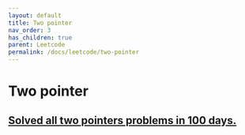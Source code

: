 ```yaml
---
layout: default
title: Two pointer
nav_order: 3
has_children: true
parent: Leetcode
permalink: /docs/leetcode/two-pointer
---
```


# Two pointer

[Solved all two pointers problems in 100 days.][1]
--------
[1]: https://leetcode.com/discuss/study-guide/1688903/Solved-all-two-pointers-problems-in-100-days

